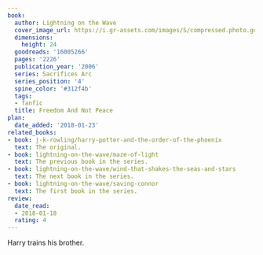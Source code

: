 ```yaml
---
book:
  author: Lightning on the Wave
  cover_image_url: https://i.gr-assets.com/images/S/compressed.photo.goodreads.com/books/1579183630l/16005266._SX98_.jpg
  dimensions:
    height: 24
  goodreads: '16005266'
  pages: '2226'
  publication_year: '2006'
  series: Sacrifices Arc
  series_position: '4'
  spine_color: '#312f4b'
  tags:
  - fanfic
  title: Freedom And Not Peace
plan:
  date_added: '2018-01-23'
related_books:
- book: j-k-rowling/harry-potter-and-the-order-of-the-phoenix
  text: The original.
- book: lightning-on-the-wave/maze-of-light
  text: The previous book in the series.
- book: lightning-on-the-wave/wind-that-shakes-the-seas-and-stars
  text: The next book in the series.
- book: lightning-on-the-wave/saving-connor
  text: The first book in the series.
review:
  date_read:
  - 2018-01-18
  rating: 4
---
```


Harry trains his brother.
